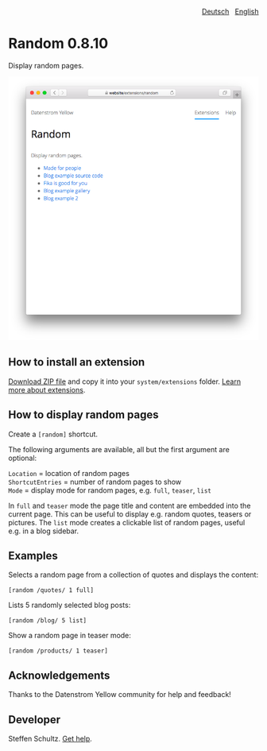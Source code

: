 <p align="right"><a href="README-de.md">Deutsch</a> &nbsp; <a href="README.md">English</a></p>

# Random 0.8.10

Display random pages.

<p align="center"><img src="SCREENSHOT.png?raw=true" alt="Screenshot"></p>

## How to install an extension

[Download ZIP file](https://github.com/schulle4u/yellow-extensions-schulle4u/raw/main/downloads/random.zip) and copy it into your `system/extensions` folder. [Learn more about extensions](https://github.com/annaesvensson/yellow-update).

## How to display random pages

Create a `[random]` shortcut. 

The following arguments are available, all but the first argument are optional:

`Location` = location of random pages  
`ShortcutEntries` = number of random pages to show  
`Mode` = display mode for random pages, e.g. `full`, `teaser`, `list`   

In `full` and `teaser` mode the page title and content are embedded into the current page. This can be useful to display e.g. random quotes, teasers or pictures. The `list` mode creates a clickable list of random pages, useful e.g. in a blog sidebar. 

## Examples

Selects a random page from a collection of quotes and displays the content:

    [random /quotes/ 1 full]

Lists 5 randomly selected blog posts:

    [random /blog/ 5 list]

Show a random page in teaser mode: 

    [random /products/ 1 teaser]

## Acknowledgements

Thanks to the Datenstrom Yellow community for help and feedback!

## Developer

Steffen Schultz. [Get help](https://datenstrom.se/yellow/help/).

